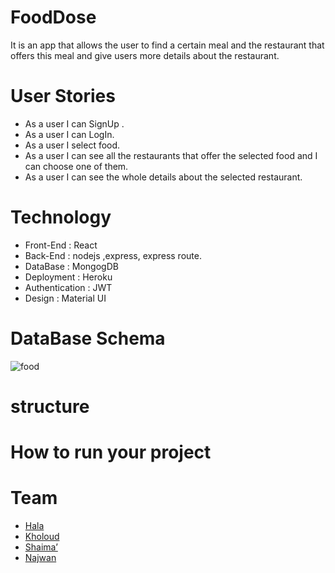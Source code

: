 # FoodDose


It is an app that allows the user to find a certain meal and the restaurant that offers this meal and give users more details about the restaurant.


# User Stories

  -  As a user I can SignUp .
 - As a user I can  LogIn.
 - As a user I select food.
 - As a user I can see all the restaurants that offer the selected food  and      I can choose one of them.
 - As a user I can see the whole details about the selected restaurant.
 


# Technology

* Front-End : React 
* Back-End : nodejs ,express, express route.
* DataBase : MongogDB
* Deployment : Heroku 
* Authentication : JWT
* Design : Material UI


# DataBase Schema

![food](https://user-images.githubusercontent.com/37650536/98810573-1dab7600-2428-11eb-9aed-019a91922166.png)

# structure


# How to run your project


# Team

 - [Hala](https://github.com/shaima96/) 
 - [Kholoud](https://github.com/kholoudmohtaseb)
 - [Shaima’](https://github.com/shaima96/)
 - [Najwan](https://github.com/najwanqandeel)


